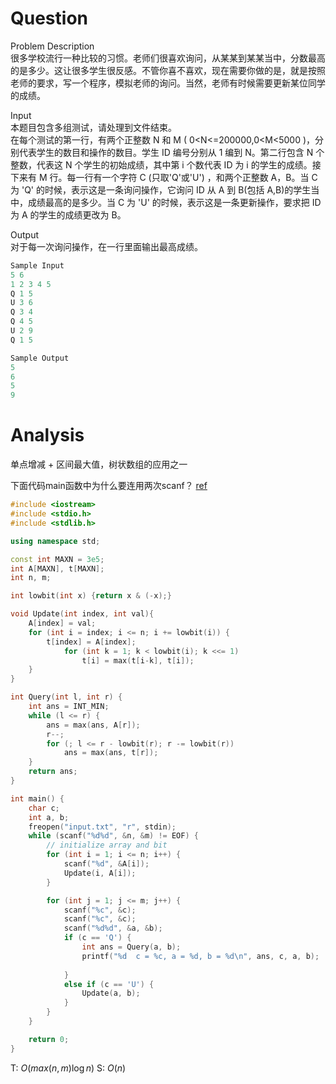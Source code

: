 # Question
Problem Description  
很多学校流行一种比较的习惯。老师们很喜欢询问，从某某到某某当中，分数最高的是多少。这让很多学生很反感。不管你喜不喜欢，现在需要你做的是，就是按照老师的要求，写一个程序，模拟老师的询问。当然，老师有时候需要更新某位同学的成绩。

Input  
本题目包含多组测试，请处理到文件结束。  
在每个测试的第一行，有两个正整数 N 和 M ( 0<N<=200000,0<M<5000 )，分别代表学生的数目和操作的数目。学生 ID 编号分别从 1 编到 N。第二行包含 N 个整数，代表这 N 个学生的初始成绩，其中第 i 个数代表 ID 为 i 的学生的成绩。接下来有 M 行。每一行有一个字符 C (只取'Q'或'U') ，和两个正整数 A，B。当 C 为 'Q' 的时候，表示这是一条询问操作，它询问 ID 从 A 到 B(包括 A,B)的学生当中，成绩最高的是多少。当 C 为 'U' 的时候，表示这是一条更新操作，要求把 ID 为 A 的学生的成绩更改为 B。

Output  
对于每一次询问操作，在一行里面输出最高成绩。

```c
Sample Input
5 6
1 2 3 4 5
Q 1 5
U 3 6
Q 3 4
Q 4 5
U 2 9
Q 1 5

Sample Output
5
6
5
9
```

# Analysis
单点增减 + 区间最大值，树状数组的应用之一

下面代码main函数中为什么要连用两次scanf？
[ref](https://blog.csdn.net/qq_38908061/article/details/78992526)

```cpp
#include <iostream>
#include <stdio.h>
#include <stdlib.h>

using namespace std;

const int MAXN = 3e5;
int A[MAXN], t[MAXN];
int n, m;

int lowbit(int x) {return x & (-x);}

void Update(int index, int val){
    A[index] = val;
    for (int i = index; i <= n; i += lowbit(i)) {
        t[index] = A[index];
            for (int k = 1; k < lowbit(i); k <<= 1)
                t[i] = max(t[i-k], t[i]);
    }
}

int Query(int l, int r) {
    int ans = INT_MIN;
    while (l <= r) {
        ans = max(ans, A[r]);
        r--;
        for (; l <= r - lowbit(r); r -= lowbit(r))
            ans = max(ans, t[r]);
    }
    return ans;
}

int main() {
    char c;
    int a, b;
    freopen("input.txt", "r", stdin);
    while (scanf("%d%d", &n, &m) != EOF) {
        // initialize array and bit
        for (int i = 1; i <= n; i++) {
            scanf("%d", &A[i]);
            Update(i, A[i]);
        }

        for (int j = 1; j <= m; j++) {
            scanf("%c", &c);
            scanf("%c", &c);
            scanf("%d%d", &a, &b);
            if (c == 'Q') {
                int ans = Query(a, b);
                printf("%d  c = %c, a = %d, b = %d\n", ans, c, a, b);
                
            }
            else if (c == 'U') {
                Update(a, b);
            }
        }
    }

    return 0;
}
```

T: $O(max(n,m)\log n)$
S: $O(n)$